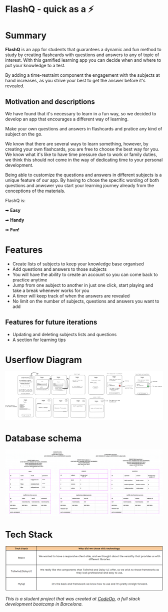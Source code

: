 # FlashQ - quick as a ⚡

# Summary

**FlashQ** is an app for students that guarantees a dynamic and fun method to study by creating flashcards with questions and answers to any of topic of interest. With this gamified learning app you can decide when and where to put your knowledge to a test.

By adding a time-restraint component the engagement with the subjects at hand increases, as you strive your best to get the answer before it's revealed.

## Motivation and descriptions

We have found that it's necessary to learn in a fun way, so we decided to develop an app that encourages a different way of learning.

Make your own questions and answers in flashcards and pratice any kind of subject on the go.

We know that there are several ways to learn something, however, by creating your own flashcards, you are free to choose the best way for you. We know what it's like to have time pressure due to work or family duties, we think this should not come in the way of dedicating time to your personal development.

Being able to customize the questions and answers in different subjects is a unique feature of our app. By having to chose the specific wording of both questions and anwswer you start your learning journey already from the conceptions of the materials.

FlashQ is:

➡ **Easy**

➡ **Handy**

➡ **Fun!**

# Features

-   Create lists of subjects to keep your knowledge base organised
-   Add questions and answers to those subjects
-   You will have the ability to create an account so you can come back to practice anytime
-   Jump from one aubject to another in just one click, start playing and take a break whenever works for you
-   A timer will keep track of when the answers are revealed
-   No limit on the number of subjects, questions and answers you want to add

## Features for future iterations

-   Updating and deleting subjects lists and questions
-   A section for learning tips

# Userflow Diagram

![userflow diagram](/images/workflow.png)

# Database schema

![database schema](/images/database.png)

# Tech Stack

![tech stack](/images/techstack.png)

_This is a student project that was created at [CodeOp](http://codeop.tech), a full stack development bootcamp in Barcelona._
